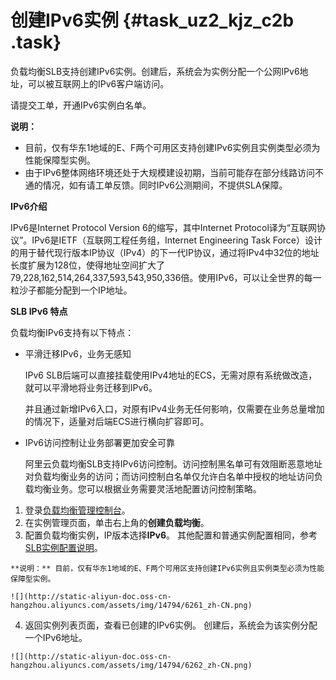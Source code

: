 # 创建IPv6实例 {#task_uz2_kjz_c2b .task}

负载均衡SLB支持创建IPv6实例。创建后，系统会为实例分配一个公网IPv6地址，可以被互联网上的IPv6客户端访问。

请提交工单，开通IPv6实例白名单。

**说明：** 

-   目前，仅有华东1地域的E、F两个可用区支持创建IPv6实例且实例类型必须为性能保障型实例。
-   由于IPv6整体网络环境还处于大规模建设初期，当前可能存在部分线路访问不通的情况，如有请工单反馈。同时IPv6公测期间，不提供SLA保障。

**IPv6介绍**

IPv6是Internet Protocol Version 6的缩写，其中Internet Protocol译为“互联网协议”。IPv6是IETF（互联网工程任务组，Internet Engineering Task Force）设计的用于替代现行版本IP协议（IPv4）的下一代IP协议，通过将IPv4中32位的地址长度扩展为128位，使得地址空间扩大了79,228,162,514,264,337,593,543,950,336倍。使用IPv6，可以让全世界的每一粒沙子都能分配到一个IP地址。

**SLB IPv6 特点**

负载均衡IPv6支持有以下特点：

-   平滑迁移IPv6，业务无感知

    IPv6 SLB后端可以直接挂载使用IPv4地址的ECS，无需对原有系统做改造，就可以平滑地将业务迁移到IPv6。

    并且通过新增IPv6入口，对原有IPv4业务无任何影响，仅需要在业务总量增加的情况下，适量对后端ECS进行横向扩容即可。

-   IPv6访问控制让业务部署更加安全可靠

    阿里云负载均衡SLB支持IPv6访问控制。访问控制黑名单可有效阻断恶意地址对负载均衡业务的访问；而访问控制白名单仅允许白名单中授权的地址访问负载均衡业务。您可以根据业务需要灵活地配置访问控制策略。


1.   登录[负载均衡管理控制台](https://slbnew.console.aliyun.com/#/list/cn-hangzhou)。 
2.   在实例管理页面，单击右上角的**创建负载均衡**。 
3.   配置负载均衡实例，IP版本选择**IPv6**。 其他配置和普通实例配置相同，参考[SLB实例配置说明](cn.zh-CN/用户指南/负载均衡实例/创建负载均衡实例.md#table_ivr_hjn_vdb)。

    **说明：** 目前，仅有华东1地域的E、F两个可用区支持创建IPv6实例且实例类型必须为性能保障型实例。

    ![](http://static-aliyun-doc.oss-cn-hangzhou.aliyuncs.com/assets/img/14794/6261_zh-CN.png)

4.   返回实例列表页面，查看已创建的IPv6实例。 创建后，系统会为该实例分配一个IPv6地址。

    ![](http://static-aliyun-doc.oss-cn-hangzhou.aliyuncs.com/assets/img/14794/6262_zh-CN.png)


